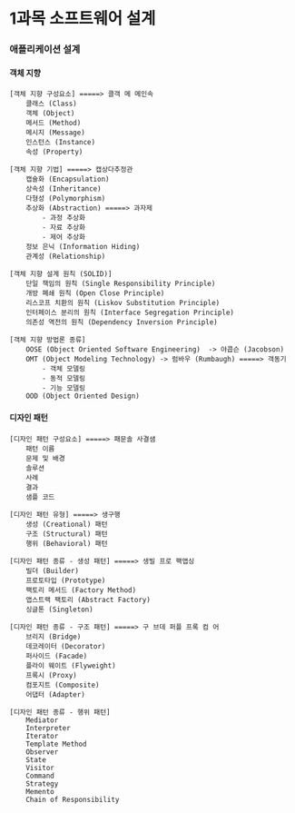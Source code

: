 1과목 소프트웨어 설계
=======================

### 애플리케이션 설계

#### 객체 지향
    [객체 지향 구성요소] =====> 클객 메 메인속
        클래스 (Class)
        객체 (Object)
        메서드 (Method)
        메시지 (Message)
        인스턴스 (Instance)
        속성 (Property)
    
    [객체 지향 기법] =====> 캡상다추정관
        캡슐화 (Encapsulation)
        상속성 (Inheritance)
        다형성 (Polymorphism)
        추상화 (Abstraction) =====> 과자제
            - 과정 추상화
            - 자료 추상화
            - 제어 추상화
        정보 은닉 (Information Hiding)
        관계성 (Relationship)

    [객체 지향 설계 원칙 (SOLID)]
        단일 책임의 원칙 (Single Responsibility Principle)
        개방 폐쇄 원칙 (Open Close Principle)
        리스코프 치환의 원칙 (Liskov Substitution Principle)
        인터페이스 분리의 원칙 (Interface Segregation Principle)
        의존성 역전의 원칙 (Dependency Inversion Principle)

    [객체 지향 방법론 종류]
        OOSE (Object Oriented Software Engineering)  -> 야콥슨 (Jacobson)
        OMT (Object Modeling Technology) -> 럼바우 (Rumbaugh) =====> 객동기
            - 객체 모델링
            - 동적 모델링
            - 기능 모델링
        OOD (Object Oriented Design)
    
#### 디자인 패턴
    [디자인 패턴 구성요소] =====> 패문솔 사결샘
        패턴 이름
        문제 및 배경
        솔루션
        사례
        결과
        샘플 코드
    
    [디자인 패턴 유형] =====> 생구행
        생성 (Creational) 패턴
        구조 (Structural) 패턴
        행위 (Behavioral) 패턴

    [디자인 패턴 종류 - 생성 패턴] =====> 생빌 프로 팩앱싱
        빌더 (Builder)
        프로토타입 (Prototype)
        팩토리 메서드 (Factory Method)
        앱스트랙 팩토리 (Abstract Factory)
        싱글톤 (Singleton)

    [디자인 패턴 종류 - 구조 패턴] =====> 구 브데 퍼플 프록 컴 어
        브리지 (Bridge)
        데코레이터 (Decorator)
        퍼사이드 (Facade)
        플라이 웨이트 (Flyweight)
        프록시 (Proxy)
        컴포지트 (Composite)
        어댑터 (Adapter)

    [디자인 패턴 종류 - 행위 패턴]
        Mediator
        Interpreter
        Iterator
        Template Method
        Observer
        State
        Visitor
        Command
        Strategy
        Memento
        Chain of Responsibility